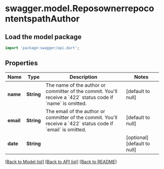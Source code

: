 # swagger.model.ReposownerrepocontentspathAuthor

## Load the model package
```dart
import 'package:swagger/api.dart';
```

## Properties
Name | Type | Description | Notes
------------ | ------------- | ------------- | -------------
**name** | **String** | The name of the author or committer of the commit. You&#x27;ll receive a &#x60;422&#x60; status code if &#x60;name&#x60; is omitted. | [default to null]
**email** | **String** | The email of the author or committer of the commit. You&#x27;ll receive a &#x60;422&#x60; status code if &#x60;email&#x60; is omitted. | [default to null]
**date** | **String** |  | [optional] [default to null]

[[Back to Model list]](../README.md#documentation-for-models) [[Back to API list]](../README.md#documentation-for-api-endpoints) [[Back to README]](../README.md)

